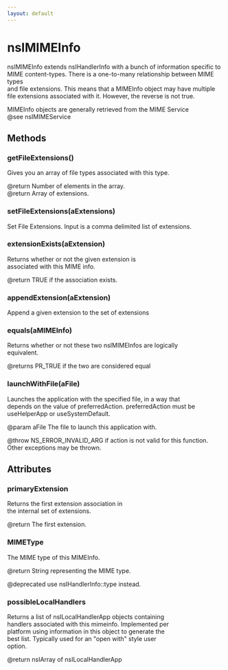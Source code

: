 ```yaml
---
layout: default
---
```


# nsIMIMEInfo #
  
nsIMIMEInfo extends nsIHandlerInfo with a bunch of information specific to  
MIME content-types. There is a one-to-many relationship between MIME types  
and file extensions. This means that a MIMEInfo object may have multiple  
file extensions associated with it.  However, the reverse is not true.  
  
MIMEInfo objects are generally retrieved from the MIME Service  
@see nsIMIMEService  
  

## Methods ##

### getFileExtensions() ###
  
Gives you an array of file types associated with this type.  
  
@return Number of elements in the array.  
@return Array of extensions.  
  

### setFileExtensions(aExtensions) ###
  
Set File Extensions. Input is a comma delimited list of extensions.  
  

### extensionExists(aExtension) ###
  
Returns whether or not the given extension is  
associated with this MIME info.  
  
@return TRUE if the association exists.   
  

### appendExtension(aExtension) ###
  
Append a given extension to the set of extensions  
  

### equals(aMIMEInfo) ###
  
Returns whether or not these two nsIMIMEInfos are logically  
equivalent.  
  
@returns PR_TRUE if the two are considered equal  
  

### launchWithFile(aFile) ###
  
Launches the application with the specified file, in a way that  
depends on the value of preferredAction. preferredAction must be  
useHelperApp or useSystemDefault.  
  
@param aFile The file to launch this application with.  
  
@throw NS_ERROR_INVALID_ARG if action is not valid for this function.  
Other exceptions may be thrown.  
  

## Attributes ##

### primaryExtension ###
  
Returns the first extension association in  
the internal set of extensions.  
  
@return The first extension.  
  

### MIMEType ###
  
The MIME type of this MIMEInfo.  
  
@return String representing the MIME type.  
  
@deprecated  use nsIHandlerInfo::type instead.  
  

### possibleLocalHandlers ###
   
Returns a list of nsILocalHandlerApp objects containing  
handlers associated with this mimeinfo. Implemented per   
platform using information in this object to generate the  
best list. Typically used for an "open with" style user   
option.  
  
@return nsIArray of nsILocalHandlerApp  
  

